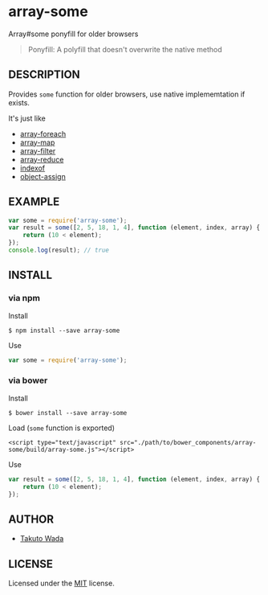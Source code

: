 array-some
================================

Array#some ponyfill for older browsers

> Ponyfill: A polyfill that doesn't overwrite the native method


DESCRIPTION
---------------------------------------

Provides `some` function for older browsers, use native implememtation if exists.

It's just like

- [array-foreach](https://www.npmjs.org/package/array-foreach)
- [array-map](https://www.npmjs.org/package/array-map)
- [array-filter](https://www.npmjs.org/package/array-filter)
- [array-reduce](https://www.npmjs.org/package/array-reduce)
- [indexof](https://www.npmjs.org/package/indexof)
- [object-assign](https://www.npmjs.com/package/object-assign)


EXAMPLE
---------------------------------------

```javascript
var some = require('array-some');
var result = some([2, 5, 18, 1, 4], function (element, index, array) {
    return (10 < element);
});
console.log(result); // true
```


INSTALL
---------------------------------------

### via npm

Install

    $ npm install --save array-some

Use

```javascript
var some = require('array-some');
```

### via bower

Install

    $ bower install --save array-some

Load (`some` function is exported)

    <script type="text/javascript" src="./path/to/bower_components/array-some/build/array-some.js"></script>

Use

```javascript
var result = some([2, 5, 18, 1, 4], function (element, index, array) {
    return (10 < element);
});
```


AUTHOR
---------------------------------------
* [Takuto Wada](http://github.com/twada)


LICENSE
---------------------------------------
Licensed under the [MIT](http://twada.mit-license.org/) license.
